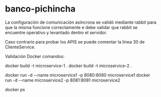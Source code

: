 # banco-pichincha

La configuración de comunicación asíncrona se validó mediante rabbit para que la misma funcione correctamente e debe validar que rabbit se encuentre operativo y levantado dentro el servidor.

Caso contrario para probar los APIS se puede comentar la línea 30 de ClienteService.

Validación Docker comandos:

docker build -t microservice-1 .
docker build -t microservice-2 .

docker run -d --name microservice1 -p 8080:8080 microservice1
docker run -d --name microservice2 -p 8081:8081 microservice2

docker ps